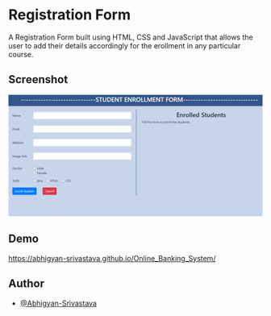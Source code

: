 # Registration Form

A Registration Form built using HTML, CSS and JavaScript that allows the user to add their details accordingly for the erollment in any particular course.

## Screenshot

![App Screenshot](https://raw.githubusercontent.com/Abhigyan-Srivastava/RegistrationForm/main/Screenshots/Student%20Enrollment%20Form.png)

## Demo

https://abhigyan-srivastava.github.io/Online_Banking_System/

## Author

- [@Abhigyan-Srivastava](https://github.com/Abhigyan-Srivastava)
